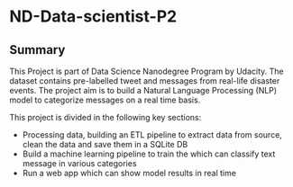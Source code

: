 # ND-Data-scientist-P2

## Summary
This Project is part of Data Science Nanodegree Program by Udacity. The dataset contains pre-labelled tweet and messages from real-life disaster events. The project aim is to build a Natural Language Processing (NLP) model to categorize messages on a real time basis.

This project is divided in the following key sections:

* Processing data, building an ETL pipeline to extract data from source, clean the data and save them in a SQLite DB
* Build a machine learning pipeline to train the which can classify text message in various categories
* Run a web app which can show model results in real time
